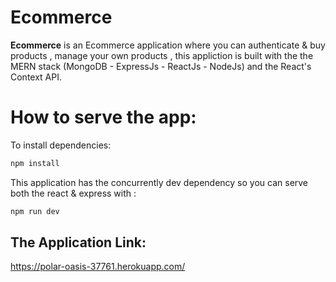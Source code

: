 # Ecommerce

**Ecommerce** is an Ecommerce application where you can authenticate & buy products , manage your own products , this appliction is built with the the MERN stack (MongoDB - ExpressJs - ReactJs - NodeJs) and the React's Context API.

# How to serve the app:

To install dependencies:
```bash
npm install
```

This application has the concurrently dev dependency so you can serve both the react & express with :

```bash
npm run dev
```

## The Application Link:

https://polar-oasis-37761.herokuapp.com/